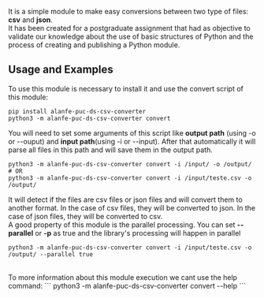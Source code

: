 It is a simple module to make easy conversions between two type of files: **csv** and **json**.
<br>
It has been created for a postgraduate assignment that had as objective to validate our knowledge about the use of basic structures of Python and the process of creating and publishing a Python module.


## Usage and Examples
To use this module is necessary to install it and use the convert script of this module:
```
pip install alanfe-puc-ds-csv-converter
python3 -m alanfe-puc-ds-csv-converter convert
```
You will need to set some arguments of this script like **output path** (using -o or --ouput) and **input path**(using -i or --input). After that automatically it will parse all files in this path and will save them in the output path.  
```
python3 -m alanfe-puc-ds-csv-converter convert -i /input/ -o /output/
# OR
python3 -m alanfe-puc-ds-csv-converter convert -i /input/teste.csv -o /output/
```
It will detect if the files are csv files or json files and will convert them to another format. In the case of csv files, they will be converted to json. In the case of json files, they will be converted to csv.
<br>
A good property of this module is the parallel processing. You can set **--parallel** or **-p** as true and the library's processing will happen in parallel
```
python3 -m alanfe-puc-ds-csv-converter convert -i /input/teste.csv -o /output/ --parallel true
```
<br>
To more information about this module execution we cant use the help command:
```
python3 -m alanfe-puc-ds-csv-converter convert --help
```


